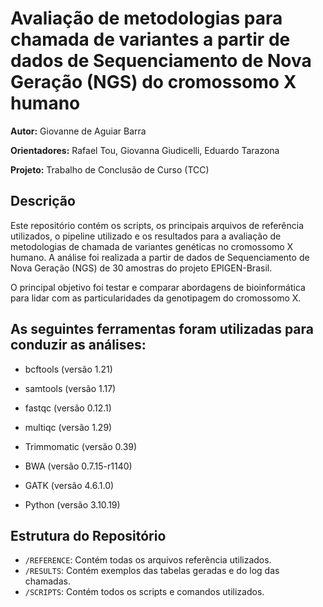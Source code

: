 # Avaliação de metodologias para chamada de variantes a partir de dados de Sequenciamento de Nova Geração (NGS) do cromossomo X humano

**Autor:** Giovanne de Aguiar Barra

**Orientadores:** Rafael Tou,
			  Giovanna Giudicelli,
			  Eduardo Tarazona
			  
**Projeto:** Trabalho de Conclusão de Curso (TCC)

## Descrição

Este repositório contém os scripts, os principais arquivos de referência utilizados, o pipeline utilizado e os resultados para a avaliação de metodologias de chamada de variantes genéticas no cromossomo X humano. A análise foi realizada a partir de dados de Sequenciamento de Nova Geração (NGS) de 30 amostras do projeto EPIGEN-Brasil.

O principal objetivo foi testar e comparar abordagens de bioinformática para lidar com as particularidades da genotipagem do cromossomo X.

## As seguintes ferramentas foram utilizadas para conduzir as análises:
* bcftools (versão 1.21)
* samtools (versão 1.17)
* fastqc (versão 0.12.1)
* multiqc (versão 1.29)
* Trimmomatic (versão 0.39)
* BWA (versão 0.7.15-r1140)
* GATK (versão 4.6.1.0)

* Python (versão 3.10.19)


## Estrutura do Repositório

-   `/REFERENCE`: Contém todas os arquivos referência utilizados.
-   `/RESULTS`: Contém exemplos das tabelas geradas e do log das chamadas.
-   `/SCRIPTS`: Contém todos os scripts e comandos utilizados.